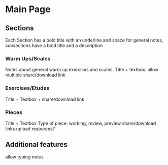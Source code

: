 # Main Page

## Sections

Each Section has a bold title with an underline and space for general notes,
subsections have a bold title and a description

### Warm Ups/Scales
Notes about general warm up exercises and scales. Title + textbox. allow multiple
share/download link


### Exercises/Etudes
Title + Textbox + share/download link

### Pieces
Title + Textbox
Type of piece: working, review, preview
share/download links
upload resources?

## Additional features
allow typing notes
